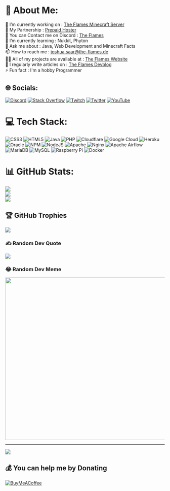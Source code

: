 # 💫 About Me:
🔭 I’m currently working on : [The Flames Minecraft Server](https://the-flames.de)<br>👯 My Partnership : [Prepaid Hoster](https://pph.sh/partner/47114)<br>🔵 You can Contact me on Discord : [The Flames](https://discord.gg/pBSChMRTHa)<br>🌱 I’m currently learning : Nukkit, Phyton<br>💬 Ask me about : Java, Web Development and Minecraft Facts<br>📫 How to reach me : [joshua.saar@the-flames.de](mailto:joshua.saar@the-flames.de)<br>👨‍💻 All of my projects are available at : [The Flames Website](https://the-flames.de)<br>📝 I regularly write articles on : [The Flames Devblog](https://devblog.the-flames.de)<br>⚡ Fun fact : I'm a hobby Programmer


## 🌐 Socials:
[![Discord](https://img.shields.io/badge/Discord-%237289DA.svg?logo=discord&logoColor=white)](htttps://discord.gg/https://discord.gg/pBSChMRTHa) [![Stack Overflow](https://img.shields.io/badge/-Stackoverflow-FE7A16?logo=stack-overflow&logoColor=white)](https://stackoverflow.com/users/19649555) [![Twitch](https://img.shields.io/badge/Twitch-%239146FF.svg?logo=Twitch&logoColor=white)](https://twitch.tv/creperozelot) [![Twitter](https://img.shields.io/badge/Twitter-%231DA1F2.svg?logo=Twitter&logoColor=white)](https://twitter.com/creperozelot) [![YouTube](https://img.shields.io/badge/YouTube-%23FF0000.svg?logo=YouTube&logoColor=white)](https://youtube.com/c/https://) 

# 💻 Tech Stack:
![CSS3](https://img.shields.io/badge/css3-%231572B6.svg?style=for-the-badge&logo=css3&logoColor=white) ![HTML5](https://img.shields.io/badge/html5-%23E34F26.svg?style=for-the-badge&logo=html5&logoColor=white) ![Java](https://img.shields.io/badge/java-%23ED8B00.svg?style=for-the-badge&logo=java&logoColor=white) ![PHP](https://img.shields.io/badge/php-%23777BB4.svg?style=for-the-badge&logo=php&logoColor=white) ![Cloudflare](https://img.shields.io/badge/Cloudflare-F38020?style=for-the-badge&logo=Cloudflare&logoColor=white) ![Google Cloud](https://img.shields.io/badge/Google%20Cloud-%234285F4.svg?style=for-the-badge&logo=google-cloud&logoColor=white) ![Heroku](https://img.shields.io/badge/heroku-%23430098.svg?style=for-the-badge&logo=heroku&logoColor=white) ![Oracle](https://img.shields.io/badge/Oracle-F80000?style=for-the-badge&logo=oracle&logoColor=white) ![NPM](https://img.shields.io/badge/NPM-%23000000.svg?style=for-the-badge&logo=npm&logoColor=white) ![NodeJS](https://img.shields.io/badge/node.js-6DA55F?style=for-the-badge&logo=node.js&logoColor=white) ![Apache](https://img.shields.io/badge/apache-%23D42029.svg?style=for-the-badge&logo=apache&logoColor=white) ![Nginx](https://img.shields.io/badge/nginx-%23009639.svg?style=for-the-badge&logo=nginx&logoColor=white) ![Apache Airflow](https://img.shields.io/badge/Apache%20Airflow-017CEE?style=for-the-badge&logo=Apache%20Airflow&logoColor=white) ![MariaDB](https://img.shields.io/badge/MariaDB-003545?style=for-the-badge&logo=mariadb&logoColor=white) ![MySQL](https://img.shields.io/badge/mysql-%2300f.svg?style=for-the-badge&logo=mysql&logoColor=white) ![Raspberry Pi](https://img.shields.io/badge/-RaspberryPi-C51A4A?style=for-the-badge&logo=Raspberry-Pi) ![Docker](https://img.shields.io/badge/docker-%230db7ed.svg?style=for-the-badge&logo=docker&logoColor=white)
# 📊 GitHub Stats:
![](https://github-readme-stats.vercel.app/api?username=creperozelot&theme=merko&hide_border=false&include_all_commits=true&count_private=true)<br/>
![](https://github-readme-streak-stats.herokuapp.com/?user=creperozelot&theme=merko&hide_border=false)<br/>
![](https://github-readme-stats.vercel.app/api/top-langs/?username=creperozelot&theme=merko&hide_border=false&include_all_commits=true&count_private=true&layout=compact)

## 🏆 GitHub Trophies
![](https://github-profile-trophy.vercel.app/?username=creperozelot&theme=radical&no-frame=false&no-bg=true&margin-w=4)

### ✍️ Random Dev Quote
![](https://quotes-github-readme.vercel.app/api?type=horizontal&theme=radical)

### 😂 Random Dev Meme
<img src="https://random-memer.herokuapp.com/" width="512px"/>

---
[![](https://visitcount.itsvg.in/api?id=creperozelot&icon=0&color=0)](https://visitcount.itsvg.in)

  ## 💰 You can help me by Donating
  [![BuyMeACoffee](https://img.shields.io/badge/Buy%20Me%20a%20Coffee-ffdd00?style=for-the-badge&logo=buy-me-a-coffee&logoColor=black)](https://www.buymeacoffee.com/TheFlames) 

  <!-- Proudly created with GPRM ( https://gprm.itsvg.in ) -->
  
